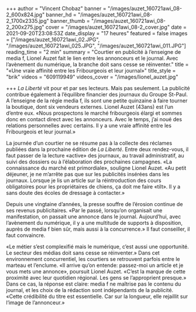 +++
author = "Vincent Chobaz"
banner = "/images/auzet_160721awi_08-2_600x824.jpg"
banner_hd = "/images/auzet_160721awi_08-2_1700x2335.jpg"
banner_thumb = "/images/auzet_160721awi_08-2_200x275.jpg"
cover = "/images/auzet_160721awi_08-2_cover.jpg"
date = 2021-09-20T23:08:53Z
date_display = "17 heures"
featured = false
images = ["/images/auzet_160721awi_02.JPG", "/images/auzet_160721awi_025.JPG", "/images/auzet_160721awi_011.JPG"]
reading_time = "2 min"
summary = "Courtier en publicité à l’enseigne de media f, Lionel Auzet fait le lien entre les annonceurs et le journal. Avec l’avènement du numérique, la branche doit sans cesse se réinventer."
title = "«Une vraie affinité entre les Fribourgeois et leur journal»"
title_style = "brik"
videos = "609119949"
videos_cover = "/images/lionel_auzet.jpg"

+++
_La Liberté_ vit pour et par ses lecteurs. Mais pas seulement. La publicité contribue également à l’équilibre financier des journaux du Groupe St-Paul. A l’enseigne de la régie media f, ils sont une petite quinzaine à faire tourner la boutique, dont six vendeurs externes. Lionel Auzet (43ans) est l’un d’entre eux. «Nous prospectons le marché fribourgeois élargi et sommes donc en contact direct avec les annonceurs. Avec le temps, j’ai noué des relations personnelles avec certains. Il y a une vraie affinité entre les Fribourgeois et leur journal.»

La journée d’un courtier ne se résume pas à la collecte des réclames publiées dans la prochaine édition de _La Liberté_. Entre deux rendez-vous, il faut passer de la lecture «active» des journaux, au travail administratif, au suivi des dossiers ou à l’élaboration des prochaines campagnes. «La connaissance du marché est primordiale», souligne Lionel Auzet. «Au petit déjeuner, je ne m’arrête pas que sur les publicités insérées dans les journaux. Lorsque je lis un article sur la réintroduction des cours obligatoires pour les propriétaires de chiens, ça doit me faire «tilt». Il y a sans doute des écoles de dressage à contacter.»

Depuis une vingtaine d’années, la presse souffre de l’érosion continue de ses revenus publicitaires. «Par le passé, lorsqu’on organisait une manifestation, on passait une annonce dans le journal. Aujourd’hui, avec l’avènement du numérique, il y a une multitude de supports à disposition, auprès de media f bien sûr, mais aussi à la concurrence.» Il faut conseiller, il faut convaincre.

«Le métier s’est complexifié mais le numérique, c’est aussi une opportunité. Le secteur des médias doit sans cesse se réinventer.» Dans cet environnement concurrentiel, les courtiers se retrouvent parfois entre le marteau et l’enclume. «Il arrive qu’on entende: passez-moi un article et je vous mets une annonce», poursuit Lionel Auzet. «C’est la marque de cette proximité avec leur quotidien régional. Les gens se l’approprient presque.» Dans ce cas, la réponse est claire: media f ne maîtrise pas le contenu du journal, et les choix de la rédaction sont indépendants de la publicité. «Cette crédibilité du titre est essentielle. Car sur la longueur, elle rejaillit sur l’image de l’annonceur.»